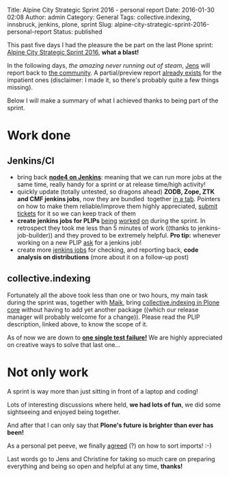 Title: Alpine City Strategic Sprint 2016 - personal report
Date: 2016-01-30 02:08
Author: admin
Category: General
Tags: collective.indexing, innsbruck, jenkins, plone, sprint
Slug: alpine-city-strategic-sprint-2016-personal-report
Status: published

This past five days I had the pleasure the be part on the last Plone sprint: [Alpine City Strategic Sprint 2016,](http://www.coactivate.org/projects/alpinecitysprint-2016/project-home) **what a blast!**

In the following days, *the amazing never running out of steam*, [Jens](https://github.com/jensens) will report back to [the community](http://community.plone.org/). A partial/preview report [already exists](http://www.coactivate.org/projects/alpinecitysprint-2016/topics-being-worked-on) for the impatient ones (disclaimer: I made it, so there's probably quite a few things missing).

Below I will make a summary of what I achieved thanks to being part of the sprint.

# Work done

## Jenkins/CI

- bring back **[node4 on Jenkins](http://jenkins.plone.org/computer/Node4/)**: meaning that we can run more jobs at the same time, really handy for a sprint or at release time/high activity!
- quickly update (totally untested, so dragons ahead) **ZODB, Zope, ZTK and CMF jenkins jobs**, now they are bundled  together [in a tab](http://jenkins.plone.org/view/Zope/). Pointers on how to make them reliable/improve them highly appreciated, [submit tickets](https://github.com/plone/jenkins.plone.org/issues/new) for it so we can keep track of them
- **create jenkins jobs for PLIPs** [being](http://jenkins.plone.org/view/PLIPs/job/plip-zope4/) [worked](http://jenkins.plone.org/view/PLIPs/job/plip-1334-PlonePAS/) [on](http://jenkins.plone.org/view/PLIPs/job/plip-collective-indexing/) during the sprint. In retrospect they took me less than 5 minutes of work ((thanks to jenkins-job-builder)) and they proved to be extremely helpful. **Pro tip:** whenever working on a new PLIP [ask](https://github.com/plone/jenkins.plone.org/issues/new) for a jenkins job!
- create more [jenkins jobs](https://github.com/plone/jenkins.plone.org/commit/13c1c1fd00b8966379b357079db5f231f97db321) for checking, and reporting back, **code analysis on distributions** (more about it on a follow-up post)

## collective.indexing

Fortunately all the above took less than one or two hours, my main task during the sprint was, together with [Maik](http://github.com/mrtango), bring [collective.indexing in Plone core](https://github.com/plone/Products.CMFPlone/issues/1343) without having to add yet another package ((which our release manager will probably welcome for a change)). Please read the PLIP description, linked above, to know the scope of it.

As of now we are down to [**one single test failure!**](http://jenkins.plone.org/view/PLIPs/job/plip-collective-indexing/20/testReport/) We are highly appreciated on creative ways to solve that last one...

# Not only work

A sprint is way more than just sitting in front of a laptop and coding!

Lots of interesting discussions where held, **we had lots of fun**, we did some sightseeing and enjoyed being together.

And after that I can only say that **Plone's future is brighter than ever has been!**

As a personal pet peeve, we finally [agreed](https://github.com/plone/documentation/pull/509) (?) on how to sort imports! :-)

Last words go to Jens and Christine for taking so much care on preparing everything and being so open and helpful at any time, **thanks!**
